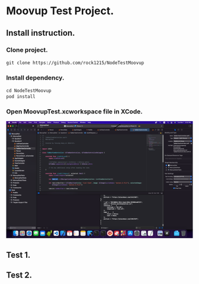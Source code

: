 # Moovup Test Project.

## Install instruction.

### Clone project.

```
git clone https://github.com/rock1215/NodeTestMoovup
```

### Install dependency.

```
cd NodeTestMoovup
pod install
```

### Open MoovupTest.xcworkspace file in XCode.

![Alt text](/screenshot/screenshot_open.png?raw=true "Opening Page")

## Test 1.

## Test 2.
